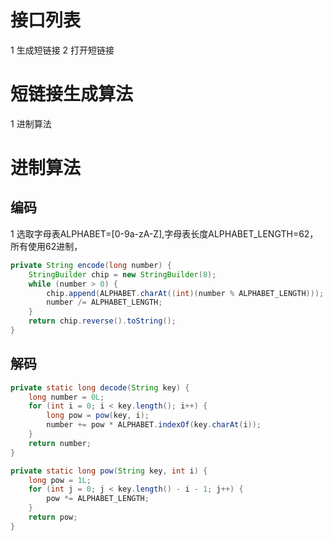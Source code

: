  # 接口列表
1 生成短链接
2 打开短链接

# 短链接生成算法
1 进制算法

# 进制算法
## 编码
1 选取字母表ALPHABET=[0-9a-zA-Z],字母表长度ALPHABET_LENGTH=62，所有使用62进制，

```java
private String encode(long number) {    
    StringBuilder chip = new StringBuilder(8);    
    while (number > 0) {        
        chip.append(ALPHABET.charAt((int)(number % ALPHABET_LENGTH)));        
        number /= ALPHABET_LENGTH;    
    }    
    return chip.reverse().toString();
}


```

## 解码
```java
private static long decode(String key) {    
    long number = 0L;   
    for (int i = 0; i < key.length(); i++) {        
        long pow = pow(key, i);        
        number += pow * ALPHABET.indexOf(key.charAt(i));    
    }    
    return number;
}

private static long pow(String key, int i) {   
    long pow = 1L;   
    for (int j = 0; j < key.length() - i - 1; j++) {        
        pow *= ALPHABET_LENGTH;    
    }    
    return pow;
}
```
